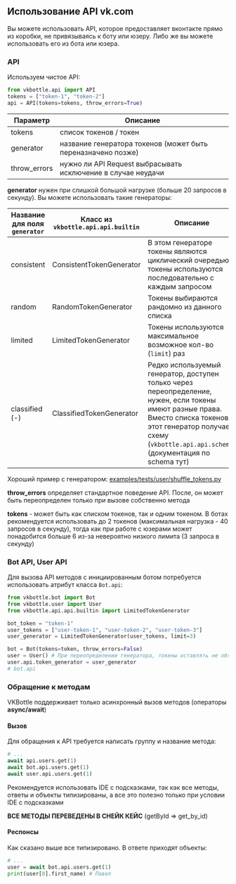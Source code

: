 ## Использование API vk.com

Вы можете использовать API, которое предоставляет вконтакте прямо из коробки, не привязываясь к боту или юзеру. Либо же вы можете использовать его из бота или юзера.

### API
Используем чистое API:
```python
from vkbottle.api import API
tokens = ["token-1", "token-2"]
api = API(tokens=tokens, throw_errors=True)
```

| Параметр | Описание |
|--|--|
| tokens | список токенов / токен |
| generator | название генератора токенов (может быть переназначено позже) |
| throw_errors | нужно ли API Request выбрасывать исключение в случае неудачи |

**generator**  нужен при слишкой большой нагрузке (больше 20 запросов в секунду). Вы можете использовать такие генераторы:

| Название для поля `generator` | Класс из `vkbottle.api.api.builtin` | Описание |
|--|--|--|
| consistent | ConsistentTokenGenerator | В этом генераторе токены являются циклический очередью, токены используются последовательно с каждым запросом |
| random | RandomTokenGenerator | Токены выбираются рандомно из данного списка |
| limited | LimitedTokenGenerator | Токены используются максимальное возможное кол-во (`limit`) раз |
| classified (-) | ClassifiedTokenGenerator | Редко используемый генератор, доступен только через переопределение, нужен, если токены имеют разные права. Вместо списка токенов этот генератор получает схему (`vkbottle.api.api.schema`) (документация по schema тут) |

Хороший пример с генератором: [examples/tests/user/shuffle_tokens.py]()

**throw_errors** определяет стандартное поведение API. После,  он может быть переопределен только при вызове собственно метода

**tokens** - может быть как списком токенов,  так и одним токеном. В ботах рекомендуется использовать до 2 токенов (максимальная нагрузка - 40 запросов в секунду), тогда как при работе с юзерами может понадобится больше 6 из-за невероятно низкого лимита (3 запроса в секунду)

### Bot API, User API
Для вызова API методов с инициированным ботом потребуется использовать атрибут класса `Bot.api`:

```python
from vkbottle.bot import Bot
from vkbottle.user import User
from vkbottle.api.api.builtin import LimitedTokenGenerator

bot_token = "token-1"
user_tokens = ["user-token-1", "user-token-2", "user-token-3"]
user_generator = LimitedTokenGenerator(user_tokens, limit=3)

bot = Bot(tokens=token, throw_errors=False)
user = User() # При переопределении генератора, токены оставлять не обязательно
user.api.token_generator = user_generator
# bot.api
```
### Обращение к методам

VKBottle поддерживает только асинхронный вызов методов (операторы **async/await**)

#### Вызов

Для обращения к API требуется написать группу и название метода:

```python
# ...
await api.users.get(1)
await bot.api.users.get(1)
await user.api.users.get(1)
```
Рекомендуется использовать IDE с подсказками, так как все методы, ответы и объекты типизированы, а все это полезно только при условии IDE с подсказками

**ВСЕ МЕТОДЫ ПЕРЕВЕДЕНЫ В СНЕЙК КЕЙС** (getById => get_by_id)


#### Респонсы

Как сказано выше все типизировано. В ответе приходят объекты:

```python
# ...
user = await bot.api.users.get(1)
print(user[0].first_name) # Павел
```
